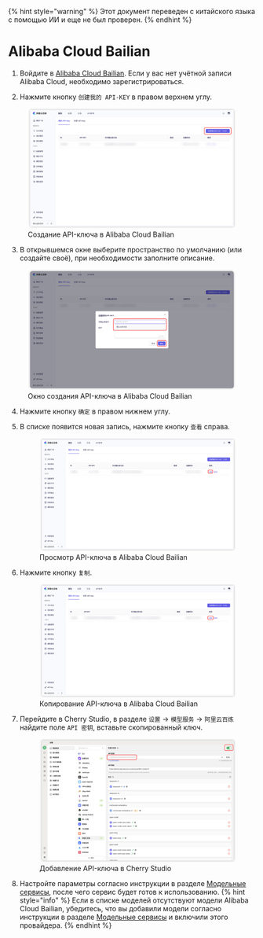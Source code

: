 
{% hint style="warning" %}
Этот документ переведен с китайского языка с помощью ИИ и еще не был проверен.
{% endhint %}

# Alibaba Cloud Bailian

1. Войдите в [Alibaba Cloud Bailian](https://bailian.console.aliyun.com/?tab=model#/api-key). Если у вас нет учётной записи Alibaba Cloud, необходимо зарегистрироваться.

2. Нажмите кнопку `创建我的 API-KEY` в правом верхнем углу.
  <figure><img src="../../.gitbook/assets/阿里云百炼/创建API密钥.png" alt=""><figcaption>Создание API-ключа в Alibaba Cloud Bailian</figcaption></figure>
  
3. В открывшемся окне выберите пространство по умолчанию (или создайте своё), при необходимости заполните описание.
  <figure><img src="../../.gitbook/assets/阿里云百炼/创建API密钥弹窗.png" alt=""><figcaption>Окно создания API-ключа в Alibaba Cloud Bailian</figcaption></figure>
  
4. Нажмите кнопку `确定` в правом нижнем углу.

5. В списке появится новая запись, нажмите кнопку `查看` справа.
   <figure><img src="../../.gitbook/assets/阿里云百炼/查看API密钥.png" alt=""><figcaption>Просмотр API-ключа в Alibaba Cloud Bailian</figcaption></figure>
   
6. Нажмите кнопку `复制`.
    <figure><img src="../../.gitbook/assets/阿里云百炼/复制API密钥.png" alt=""><figcaption>Копирование API-ключа в Alibaba Cloud Bailian</figcaption></figure>

7. Перейдите в Cherry Studio, в разделе `设置` → `模型服务` → `阿里云百炼` найдите поле `API 密钥`, вставьте скопированный ключ.
    <figure><img src="../../.gitbook/assets/阿里云百炼/填入API密钥.png" alt=""><figcaption>Добавление API-ключа в Cherry Studio</figcaption></figure>
    
8. Настройте параметры согласно инструкции в разделе [Модельные сервисы](../../cherrystudio/preview/settings/providers.md), после чего сервис будет готов к использованию.
{% hint style="info" %}
Если в списке моделей отсутствуют модели Alibaba Cloud Bailian, убедитесь, что вы добавили модели согласно инструкции в разделе [Модельные сервисы](../../cherrystudio/preview/settings/providers.md) и включили этого провайдера.
{% endhint %}